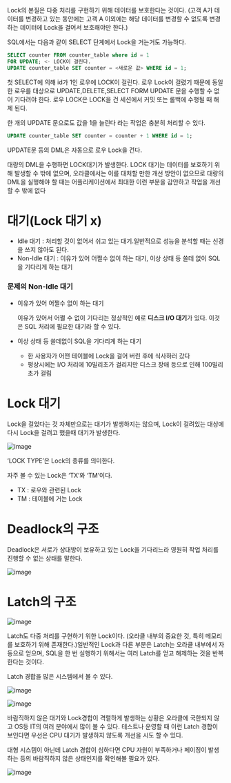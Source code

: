 Lock의 본질은 다중 처리를 구현하기 위해 데이터를 보호한다는 것이다. (고객 A가 데이터를 변경하고 있는 동안에는 고객 A 이외에는 해당 데이터를 변경할 수 없도록 변경하는 데이터에 Lock을 걸어서 보호해야만 한다.)

SQL에서는 다음과 같이 SELECT 단계에서 Lock을 거는거도 가능하다.

```sql
SELECT counter FROM counter_table where id = 1
FOR UPDATE; <- LOCK이 걸린다.
UPDATE counter_table SET counter = <새로운 값> WHERE id = 1;
```

첫 SELECT에 의해 id가 1인 로우에 LOCK이 걸린다. 로우 Lock이 걸렸기 때문에 동일한 로우를 대상으로 UPDATE,DELETE,SELECT FORM UPDATE 문을 수행할 수 없어 기다려야 한다. 로우 LOCK은 LOCK을 건 세션에서 커밋 또는 롤백에 수행될 때 해제 된다.

한 개의 UPDATE 문으로도 값을 1을 늘린다 라는 작업은 충분히 처리할 수 있다.

```sql
UPDATE counter_table SET counter = counter + 1 WHERE id = 1;
```

UPDATE문 등의 DML은 자동으로 로우 Lock을 건다.

대량의 DML을 수행하면 LOCK대기가 발생한다. LOCK 대기는 데이터를 보호하기 위해 발생할 수 밖에 없으며, 오라클에서는 이를 대처할 만한 개선 방안이 없으므로 대량의 DML을 실행해야 할  때는 어플리케이션에서 최대한 이런 부분을 감안하고 작업을 개선할 수 밖에 없다

# 대기(Lock 대기 x)

- Idle 대기 : 처리할 것이 없어서 쉬고 있는 대기.일반적으로 성능을 분석할 때는 신경을 쓰지 않아도 된다.
- Non-Idle 대기 : 이유가 있어 어쩔수 없이 하는 대기, 이상 상태 등 쓸데 없이 SQL을 기다리게 하는 대기

### 문제의 Non-Idle 대기

- 이유가 있어 어쩔수 없이 하는 대기
    
    이유가 있어서 어쩔 수 없이 기다리는 정상적인 예로 **디스크 I/O 대기**가 있다. 이것은 SQL 처리에 필요한 대기라 할 수 있다.
    

- 이상 상태 등 쓸데없이 SQL을 기다리게 하는 대기
    - 한 사용자가 어떤 테이블에 Lock을 걸어 버린 후에 식사하러 갔다
    - 평상시에는 I/O 처리에 10밀리초가 걸리지만 디스크 장애 등으로 인해 100밀리초가 걸림

# Lock 대기

Lock을 걸었다는 것 자체만으로는 대기가 발생하지는 않으며, Lock이 걸려있는 대상에 다시 Lock을 걸려고 했을때 대기가 발생한다.

![image](https://github.com/jeongye01/TIL/assets/74299317/9eb05db2-f357-4747-81c4-4d15f86e4784)


‘LOCK TYPE’은 Lock의 종류를 의미한다. 

자주 볼 수 있는 Lock은 ‘TX’와 ‘TM’이다.

- TX : 로우와 관련된 Lock
- TM : 테이블에 거는 Lock

# Deadlock의 구조

Deadlock은 서로가 상대방이 보유하고 있는 Lock을 기다리느라 영원히 작업 처리를 진행할 수 없는 상태를 말한다.

![image](https://github.com/jeongye01/TIL/assets/74299317/52e379fb-6112-4cbb-9731-f468d6ce7b49)


# Latch의 구조

![image](https://github.com/jeongye01/TIL/assets/74299317/ceee9098-9b80-4e70-9e25-69c882b2e643)


Latch도 다중 처리를 구현하기 위한 Lock이다. (오라클 내부의 중요한 것, 특히 메모리를 보호하기 위해 존재한다.)일반적인 Lock과 다른 부분은 Latch는 오라클 내부에서 자동으로 얻으며, SQL을 한 번 실행하기 위해서는 여러 Latch를 얻고 해제하는 것을 반복한다는 것이다. 

Latch 경합을 많은 시스템에서 볼 수 있다.

![image](https://github.com/jeongye01/TIL/assets/74299317/6c405c22-38dc-4e8d-963e-cd54aa6d524a)

![image](https://github.com/jeongye01/TIL/assets/74299317/776fa71b-a699-4823-891d-38e817c13fad)


바람직하지 않은 대기와 Lock경합이 격렬하게 발생하는 상황은 오라클에 국한되지 않고 OS등 IT의 여러 분야에서 많이 볼 수 있다. 테스트나 운영할 때 이런 Latch 경합이 보인다면 우선은 CPU 대기가 발생하지 않도록 개선을 시도 할 수 있다. 

대형 시스템이 아닌데 Latch 경합이 심하다면 CPU 자원이 부족하거나 페이징이 발생하는 등의 바람직하지 않은 상태인지를 확인해볼 필요가 있다.

![image](https://github.com/jeongye01/TIL/assets/74299317/ba3d33e2-7849-4148-9a38-1775c430ca8c)
